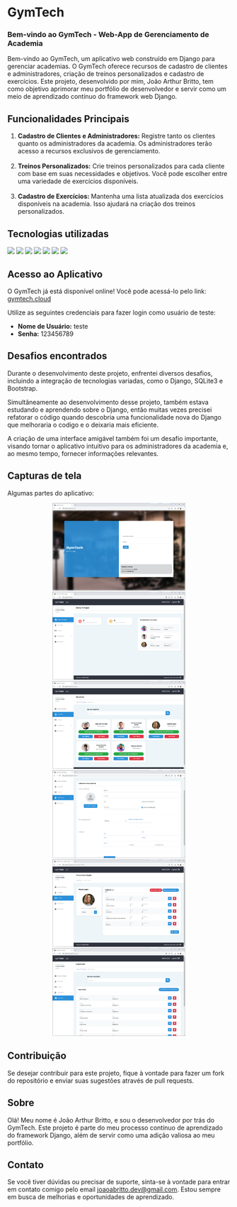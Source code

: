 # GymTech 

### Bem-vindo ao GymTech - Web-App de Gerenciamento de Academia
Bem-vindo ao GymTech, um aplicativo web construído em Django para gerenciar academias. 
O GymTech oferece recursos de cadastro de clientes e administradores, criação de treinos 
personalizados e cadastro de exercícios. Este projeto, desenvolvido por mim, João Arthur Britto, 
tem como objetivo aprimorar meu portfólio de desenvolvedor e 
servir como um meio de aprendizado contínuo do framework web Django.

## Funcionalidades Principais

<ol>
    <li> 
        <strong>Cadastro de Clientes e Administradores:</strong> Registre tanto os clientes quanto os 
        administradores da academia. Os administradores terão acesso a recursos exclusivos de gerenciamento.
    </li>
    <br>
    <li> 
        <strong>Treinos Personalizados:</strong> Crie treinos personalizados para cada cliente com base em suas 
        necessidades e objetivos. Você pode escolher entre uma variedade de exercícios disponíveis.
    </li>
    <br>
    <li> 
        <strong>Cadastro de Exercícios:</strong> Mantenha uma lista atualizada dos exercícios disponíveis na 
        academia. Isso ajudará na criação dos treinos personalizados.
    </li>
</ol>

## Tecnologias utilizadas

<span>
    <img src="https://img.shields.io/badge/python-3670A0?style=for-the-badge&logo=python&logoColor=ffdd54">
    <img src="https://img.shields.io/badge/django-%23092E20.svg?style=for-the-badge&logo=django&logoColor=white">
    <img src="https://img.shields.io/badge/SQLite-07405E?style=for-the-badge&logo=sqlite&logoColor=white">
    <img src="https://img.shields.io/badge/HTML5-E34F26?style=for-the-badge&logo=html5&logoColor=white">
    <img src="https://img.shields.io/badge/CSS3-1572B6?style=for-the-badge&logo=css3&logoColor=white">
    <img src="https://img.shields.io/badge/JavaScript-F7DF1E?style=for-the-badge&logo=javascript&logoColor=black">
    <img src="https://img.shields.io/badge/Bootstrap-563D7C?style=for-the-badge&logo=bootstrap&logoColor=white">
</span>

## Acesso ao Aplicativo
O GymTech já está disponível online! Você pode acessá-lo pelo link: <a href="gymtech.cloud">gymtech.cloud</a> 

Utilize as seguintes credenciais para fazer login como usuário de teste:

<ul>
    <li><strong>Nome de Usuário:</strong> teste</li>
    <li><strong>Senha:</strong> 123456789</li>
</ul>

## Desafios encontrados
Durante o desenvolvimento deste projeto, enfrentei diversos desafios, incluindo a integração de tecnologias variadas, como o Django, SQLite3 e Bootstrap.

Simultâneamente ao desenvolvimento desse projeto, também estava estudando e aprendendo sobre o Django, então muitas vezes precisei refatorar o código quando descobria uma funcionalidade nova do Django que melhoraria o codigo e o deixaria mais eficiente.

A criação de uma interface amigável também foi um desafio importante, visando tornar o aplicativo intuitivo para os administradores da academia e, ao mesmo tempo, fornecer informações relevantes.

## Capturas de tela
Algumas partes do aplicativo:

<div align="center">
    <img src="staticfiles/img/readme_pics/login.png" width="300"/>
    <img src="staticfiles/img/readme_pics/menu.png" width="300"/>
    <img src="staticfiles/img/readme_pics/usuarios.png" width="300"/>
    <img src="staticfiles/img/readme_pics/cadastro.png" width="300"/>
    <img src="staticfiles/img/readme_pics/treino.png" width="300"/>
    <img src="staticfiles/img/readme_pics/exercicios.png" width="300"/>
</div>

## Contribuição
Se desejar contribuir para este projeto, fique à vontade para fazer um fork do repositório e enviar suas sugestões através de pull requests.
 
## Sobre
Olá! Meu nome é João Arthur Britto, e sou o desenvolvedor por trás do GymTech. 
Este projeto é parte do meu processo contínuo de aprendizado do framework Django, além de servir como uma adição valiosa ao meu portfólio.

## Contato

Se você tiver dúvidas ou precisar de suporte, sinta-se à vontade para entrar em contato comigo pelo email joaoabritto.dev@gmail.com. Estou sempre em busca de melhorias e oportunidades de aprendizado. 